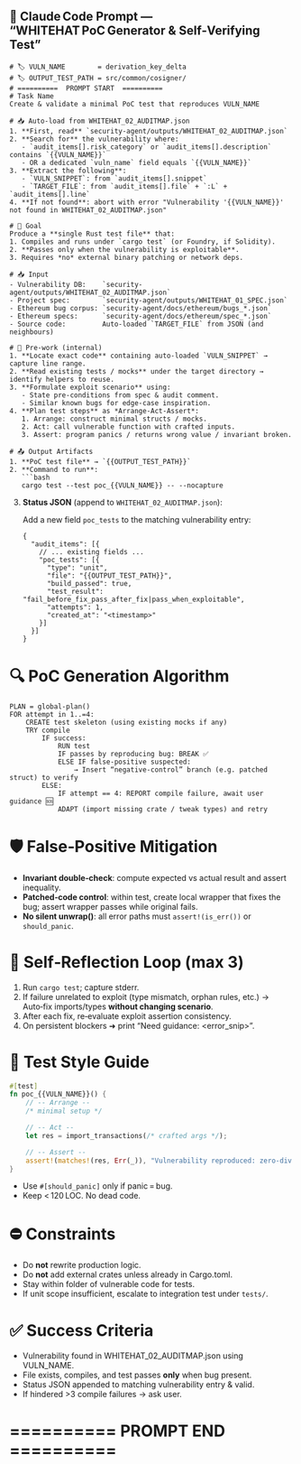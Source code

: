 ## 🚀 Claude Code Prompt ― “WHITEHAT PoC Generator & Self‑Verifying Test”

````
# 🏷️ VULN_NAME        = derivation_key_delta
# 🏷️ OUTPUT_TEST_PATH = src/common/cosigner/
# ==========  PROMPT START  ==========
# Task Name
Create & validate a minimal PoC test that reproduces VULN_NAME

# 📥 Auto-load from WHITEHAT_02_AUDITMAP.json
1. **First, read** `security-agent/outputs/WHITEHAT_02_AUDITMAP.json`
2. **Search for** the vulnerability where:
   - `audit_items[].risk_category` or `audit_items[].description` contains `{{VULN_NAME}}`
   - OR a dedicated `vuln_name` field equals `{{VULN_NAME}}`
3. **Extract the following**:
   - `VULN_SNIPPET`: from `audit_items[].snippet`
   - `TARGET_FILE`: from `audit_items[].file` + `:L` + `audit_items[].line`
4. **If not found**: abort with error "Vulnerability '{{VULN_NAME}}' not found in WHITEHAT_02_AUDITMAP.json"

# 🎯 Goal
Produce a **single Rust test file** that:
1. Compiles and runs under `cargo test` (or Foundry, if Solidity).
2. **Passes only when the vulnerability is exploitable**.
3. Requires *no* external binary patching or network deps.

# 📥 Input
- Vulnerability DB:    `security-agent/outputs/WHITEHAT_02_AUDITMAP.json`
- Project spec:        `security-agent/outputs/WHITEHAT_01_SPEC.json`
- Ethereum bug corpus: `security-agent/docs/ethereum/bugs_*.json`
- Ethereum specs:      `security-agent/docs/ethereum/spec_*.json`
- Source code:         Auto-loaded `TARGET_FILE` from JSON (and neighbours)

# 🧩 Pre‑work (internal)
1. **Locate exact code** containing auto-loaded `VULN_SNIPPET` → capture line range.
2. **Read existing tests / mocks** under the target directory → identify helpers to reuse.
3. **Formulate exploit scenario** using:
   - State pre‑conditions from spec & audit comment.
   - Similar known bugs for edge‑case inspiration.
4. **Plan test steps** as *Arrange‑Act‑Assert*:
   1. Arrange: construct minimal structs / mocks.
   2. Act: call vulnerable function with crafted inputs.
   3. Assert: program panics / returns wrong value / invariant broken.

# 📤 Output Artifacts
1. **PoC test file** → `{{OUTPUT_TEST_PATH}}`
2. **Command to run**:
   ```bash
   cargo test --test poc_{{VULN_NAME}} -- --nocapture
````

3. **Status JSON** (append to `WHITEHAT_02_AUDITMAP.json`):

   
   Add a new field `poc_tests` to the matching vulnerability entry:
   ```jsonc
   {
     "audit_items": [{
       // ... existing fields ...
       "poc_tests": [{
         "type": "unit",
         "file": "{{OUTPUT_TEST_PATH}}",
         "build_passed": true,
         "test_result": "fail_before_fix_pass_after_fix|pass_when_exploitable",
         "attempts": 1,
         "created_at": "<timestamp>"
       }]
     }]
   }
   ```

# 🔍 PoC Generation Algorithm

```
PLAN = global‑plan()
FOR attempt in 1..=4:
    CREATE test skeleton (using existing mocks if any)
    TRY compile
        IF success:
            RUN test
            IF passes by reproducing bug: BREAK ✅
            ELSE IF false‑positive suspected:
                → Insert “negative‑control” branch (e.g. patched struct) to verify
        ELSE:
            IF attempt == 4: REPORT compile failure, await user guidance 🆘
            ADAPT (import missing crate / tweak types) and retry
```

# 🛡️ False‑Positive Mitigation

* **Invariant double‑check**: compute expected vs actual result and assert inequality.
* **Patched‑code control**: within test, create local wrapper that fixes the bug; assert wrapper passes while original fails.
* **No silent unwrap()**: all error paths must `assert!(is_err())` or `should_panic`.

# 🧠 Self‑Reflection Loop (max 3)

1. Run `cargo test`; capture stderr.
2. If failure unrelated to exploit (type mismatch, orphan rules, etc.)
   → Auto‑fix imports/types **without changing scenario**.
3. After each fix, re‑evaluate exploit assertion consistency.
4. On persistent blockers ➜ print “Need guidance: \<error\_snip>”.

# 📝 Test Style Guide

```rust
#[test]
fn poc_{{VULN_NAME}}() {
    // -- Arrange --
    /* minimal setup */

    // -- Act --
    let res = import_transactions(/* crafted args */);

    // -- Assert --
    assert!(matches!(res, Err(_)), "Vulnerability reproduced: zero‑div allowed");
}
```

* Use `#[should_panic]` only if panic = bug.
* Keep < 120 LOC. No dead code.

# ⛔ Constraints

* Do **not** rewrite production logic.
* Do **not** add external crates unless already in Cargo.toml.
* Stay within folder of vulnerable code for tests.
* If unit scope insufficient, escalate to integration test under `tests/`.

# ✅ Success Criteria

* Vulnerability found in WHITEHAT_02_AUDITMAP.json using VULN_NAME.
* File exists, compiles, and test passes **only** when bug present.
* Status JSON appended to matching vulnerability entry & valid.
* If hindered >3 compile failures → ask user.

# ==========  PROMPT END  ==========
